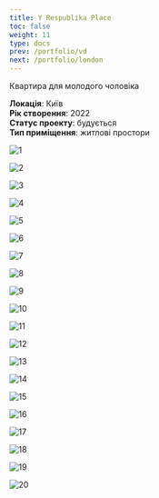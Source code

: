 ```yaml
---
title: Y Respublika Place
toc: false
weight: 11
type: docs
prev: /portfolio/vd
next: /portfolio/london
---
```

Квартира для молодого чоловіка

**Локація**: Київ\
**Рік створення**: 2022\
**Статус проекту**: будується\
**Тип приміщення**: житлові простори

![1](1.jpg)

![2](2.jpg)

![3](3.jpg)

![4](4.jpg)

![5](5.jpg)

![6](6.jpg)

![7](7.jpg)

![8](8.jpg)

![9](9.jpg)

![10](10.jpg)

![11](11.jpg)

![12](12.jpg)

![13](13.jpg)

![14](14.jpg)

![15](15.jpg)

![16](16.jpg)

![17](17.jpg)

![18](18.jpg)

![19](19.jpg)

![20](20.jpg)